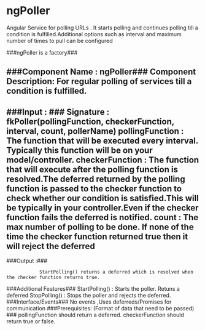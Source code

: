 ngPoller
=========

Angular Service for polling URLs . It starts polling and continues polling till a condition is fulfilled.Additional options such as interval and maximum number of times to pull can be configured

###ngPoller is a factory###

###Component Name :  ngPoller###
Component Description: For regular polling of services till a condition is fulfilled.
----
###Input : ###
        Signature : fkPoller(pollingFunction, checkerFunction, interval, count, pollerName)
pollingFunction : The function that will be executed every interval. Typically this function will be on your model/controller.
checkerFunction : The function that will execute after the polling function is resolved.The deferred returned by the polling function is passed to the checker function to check whether our condition is satisfied.This will be typically in your controller.Even if the checker function fails the deferred is notified.
count : The max number of polling to be done. If none of the time the checker function returned true then it will reject the deferred
----
###Output :###

                StartPolling() returns a deferred which is resolved when the checker function returns true.
###Additional Features###
                StartPolling() : Starts the poller. Retuns a deferred
                StopPolling() : Stops the poller and rejects the deferred.
###Interface/Events###
No events ,Uses deferreds/Promises for communication
###Prerequisites: (Format of data that need to be passed) ###
        pollingFunction should return a deferred.
        checkerFunction should return true or false.

